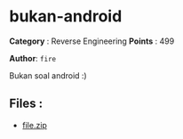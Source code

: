# bukan-android

**Category** : Reverse Engineering
**Points** : 499

**Author**: `fire`

Bukan soal android :)


## Files : 
 - [file.zip](./file.zip)


